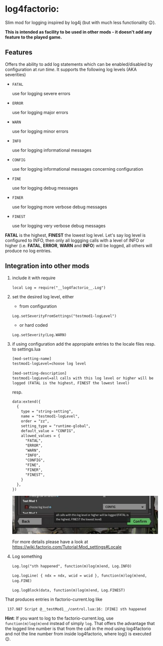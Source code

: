 # log4factorio:
Slim mod for logging inspired by log4j (but with much less functionality 😉).

**This is intended as facility to be used in other mods - it doesn't add any feature to the played game.**

## Features
Offers the ability to add log statements which can be enabled/disabled by configuration at _run time_. 
It supports the following log levels (AKA severities)
*     FATAL 
    use for logging severe errors
*     ERROR 
    use for logging major errors
*     WARN  
    use for logging minor errors
*     INFO  
    use for logging informational messages
*     CONFIG
    use for logging informational messages concerning configuration
*     FINE  
    use for logging debug messages
*     FINER 
    use for logging more verbose debug messages
*     FINEST
    use for logging very verbose debug messages

**FATAL** is the highest, **FINEST** the lowest log level. Let's say log level is configured to INFO, then only all 
loggging calls with a level of INFO or higher (i.e. **FATAL**, **ERROR**, **WARN** and **INFO**) will be logged, all 
others will produce no log entries.


## Integration into other mods
1. include it with require

    `local Log = require("__log4factorio__.Log")`
1. set the desired log level, either 
   * from configuration
        
   `Log.setSeverityFromSettings("testmod1-logLevel")`
   * or hard coded
        
   `Log.setSeverity(Log.WARN)`
1. if using configuration add the appropiate entries to the locale files resp. to settings.lua

    ```
    [mod-setting-name]
    testmod1-logLevel=choose log level
    
    [mod-setting-description]
    testmod1-logLevel=all calls with this log level or higher will be logged (FATAL is the highest, FINEST the lowest level)
    ```

    resp.

    ```
    data:extend({
      {
        type = "string-setting",
        name = "testmod1-logLevel",
        order = "zz",
        setting_type = "runtime-global",
        default_value = "CONFIG",
        allowed_values = {
          "FATAL",
          "ERROR",
          "WARN",
          "INFO",
          "CONFIG",
          "FINE",
          "FINER",
          "FINEST",
        }
      },
    })
    ```
    ![settings](https://github.com/xyzzycgn/log4factorio/blob/main/settings.jpg?raw=true)

    For more details please have a look at https://wiki.factorio.com/Tutorial:Mod_settings#Locale

1. Log something

    `Log.log("sth happened", function(m)log(m)end, Log.INFO)`

    `Log.logLine( { ndx = ndx, wcid = wcid }, function(m)log(m)end, Log.FINE)`
    
    `Log.logBlock(data, function(m)log(m)end, Log.FINEST)`

That produces entries in factorio-current.log like

` 137.987 Script @__testMod1__/control.lua:16: [FINE] sth happened`

**Hint**: If you want to log to the factorio-current.log, use `function(m)log(m)end` instead of simply `log`. That offers 
the advantage that the logged line number is that from the call in the mod using log4factorio and not the line number 
from inside log4factorio, where log() is executed 😉.



